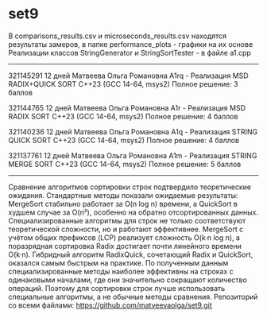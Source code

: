 # set9
В comparisons_results.csv и microseconds_results.csv находятся результаты замеров, в папке performance_plots - графики на их основе
Реализации классов StringGenerator и StringSortTester - в файле a1.cpp

----------------

321145291	12 дней	Матвеева Ольга Романовна	A1rq - Реализация MSD RADIX+QUICK SORT	C++23 (GCC 14-64, msys2)	Полное решение: 3 баллов

321144765	12 дней	Матвеева Ольга Романовна	A1r - Реализация MSD RADIX SORT	C++23 (GCC 14-64, msys2)	Полное решение: 4 баллов

321140236	12 дней	Матвеева Ольга Романовна	A1q - Реализация STRING QUICK SORT	C++23 (GCC 14-64, msys2)	Полное решение: 4 баллов

321137761	12 дней	Матвеева Ольга Романовна	A1m - Реализация STRING MERGE SORT	C++23 (GCC 14-64, msys2)	Полное решение: 5 баллов

----------------

Сравнение алгоритмов сортировки строк подтвердило теоретические ожидания. Стандартные методы показали ожидаемые результаты: MergeSort стабильно работает за O(n log n) времени, а QuickSort в худшем случае за  O(n²), особенно на обратно отсортированных данных.
Специализированные алгоритмы для строк не только соответствуют теоретической сложности, но и работают эффективнее. MergeSort с учётом общих префиксов (LCP) реализует сложность O(k·n log n), а поразрядная сортировка Radix достигает почти линейного времени O(k·n). Гибридный алгоритм RadixQuick, сочетающий Radix и QuickSort, оказался самым быстрым на практике.
По полученным данным специализированные методы наиболее эффективны на строках с одинаковыми началами, где они значительно сокращают количество операций. Поэтому для сортировки строк лучше использовать специальные алгоритмы, а не обычные методы сравнения.
Репозиторий со всеми файлами: https://github.com/matveevaolga/set9.git 
